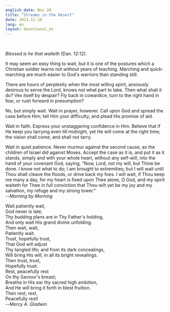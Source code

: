 ```yaml
---
english_date: Nov 20
title: "Streams in the Desert"
date: 2023-11-20
lang: en
layout: devotional_en
---
```



<br/>

<p><em>Blessed is he that waiteth</em> (Dan. 12:12).

</p>

<p>It may seem an easy thing to wait, but it is one of the postures which a Christian soldier learns not without years of teaching. Marching and quick-marching are much easier to God's warriors than standing still.

</p>

<p>There are hours of perplexity when the most willing spirit, anxiously desirous to serve the Lord, knows not what part to take. Then what shall it do? Vex itself by despair? Fly back in cowardice, turn to the right hand in fear, or rush forward in presumption?

</p>

<p>No, but simply wait. Wait in prayer, however. Call upon God and spread the case before Him; tell Him your difficulty, and plead His promise of aid.

</p>

<p>Wait in faith. Express your unstaggering confidence in Him. Believe that if He keep you tarrying even till midnight, yet He will come at the right time; the vision shall come, and shall not tarry.

</p>

<p>Wait in quiet patience. Never murmur against the second cause, as the children of Israel did against Moses. Accept the case as it is, and put it as it stands, simply and with your whole heart, without any self-will, into the hand of your covenant God, saying, "Now, Lord, not my will, but Thine be done. I know not what to do; I am brought to extremities; but I will wait until Thou shalt cleave the floods, or drive back my foes. I will wait, if Thou keep me many a day, for my heart is fixed upon Thee alone, O God, and my spirit waiteth for Thee in full conviction that Thou wilt yet be my joy and my salvation, my refuge and my strong tower."<br/> --<em>Morning by Morning</em>

</p>

<p>Wait patiently wait,<br/> God never is late;<br/> Thy budding plans are in Thy Father's holding,<br/> And only wait His grand divine unfolding.<br/> Then wait, wait,<br/> Patiently wait.<br/> Trust, hopefully trust,<br/> That God will adjust<br/> Thy tangled life; and from its dark concealings,<br/> Will bring His will, in all its bright revealings.<br/> Then trust, trust,<br/> Hopefully trust.<br/> Rest, peacefully rest<br/> On thy Saviour's breast;<br/> Breathe in His ear thy sacred high ambition,<br/> And He will bring it forth in blest fruition.<br/> Then rest, rest,<br/> Peacefully rest!<br/> --<em>Mercy A. Gladwin</em>

</p>

<p></p>